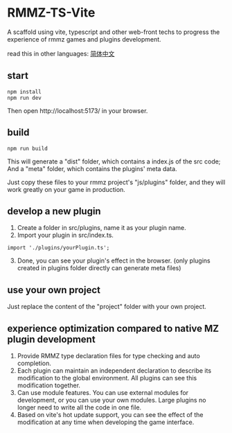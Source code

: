 # RMMZ-TS-Vite
A scaffold using vite, typescript and other web-front techs to progress the experience of rmmz games and plugins development.

read this in other languages: [简体中文](README_ch.md)

## start
```
npm install
npm run dev
```
Then open http://localhost:5173/ in your browser.

## build
```
npm run build
```
This will generate a "dist" folder, which contains a index.js of the src code;
And a "meta" folder, which contains the plugins' meta data.

Just copy these files to your rmmz project's "js/plugins" folder, and they will work greatly on your game in production.

## develop a new plugin
1. Create a folder in src/plugins, name it as your plugin name.
2. Import your plugin in src/index.ts.
``` 
import './plugins/yourPlugin.ts';
```
3. Done, you can see your plugin's effect in the browser.
(only plugins created in plugins folder directly can generate meta files)

## use your own project
Just replace the content of the "project" folder with your own project.

## experience optimization compared to native MZ plugin development

1. Provide RMMZ type declaration files for type checking and auto completion.
2. Each plugin can maintain an independent declaration to describe its modification to the global environment. All plugins can see this modification together.
3. Can use module features. You can use external modules for development, or you can use your own modules. Large plugins no longer need to write all the code in one file.
4. Based on vite's hot update support, you can see the effect of the modification at any time when developing the game interface.


